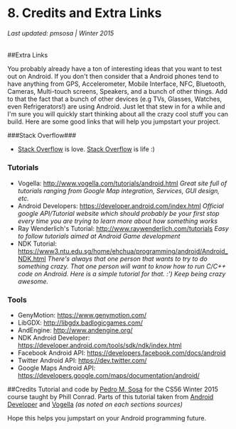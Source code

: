 <h1>8. Credits and Extra Links</h1>
<h6>Last updated: pmsosa | Winter 2015</h6>

##Extra Links

You probably already have a ton of interesting ideas that you want to test out on Android. If you don't then consider that a Android phones tend to have anything from GPS, Accelerometer, Mobile Interface, NFC, Bluetooth, Cameras, Multi-touch screens, Speakers, and a bunch of other things. Add to that the fact that a bunch of other devices (e.g TVs, Glasses, Watches, even Refrigerators!) are using Android. Just let that stew in for a while and I'm sure you will quickly start thinking about all the crazy cool stuff you can build.  Here are some good links that will help you jumpstart your project.

###Stack Overflow###

- [Stack Overflow](http://stackoverflow.com) is love. [Stack Overflow](http://stackoverflow.com) is life :)

### Tutorials ###
- Vogella: http://www.vogella.com/tutorials/android.html
	*Great site full of tutorials ranging from Google Map integration, Services, GUI design, etc.*
- Android Developers: https://developer.android.com/index.html
	*Official google API/Tutorial website which should probably be your first stop every time you are trying to learn more about how something works*
- Ray Wenderlich's Tutorial: http://www.raywenderlich.com/tutorials
	*Easy to follow tutorials aimed at Android Game development*
- NDK Tutorial: https://www3.ntu.edu.sg/home/ehchua/programming/android/Android_NDK.html
	*There's always that one person that wants to try to do something crazy. That one person will want to know how to run C/C++ code on Android. Here is a simple tutorial for that. :') Keep being crazy awesome.*

### Tools ###
- GenyMotion: https://www.genymotion.com/
- LibGDX: http://libgdx.badlogicgames.com/
- AndEngine: http://www.andengine.org/
- NDK Android Developer: https://developer.android.com/tools/sdk/ndk/index.html
- Facebook Android API: https://developers.facebook.com/docs/android
- Twitter Android API: https://dev.twitter.com/
- Google Maps Android API: https://developers.google.com/maps/documentation/android/

##Credits
Tutorial and code by [Pedro M. Sosa](www.konuko.com) for the CS56 Winter 2015 course taught by Phill Conrad. Parts of this tutorial taken from [Android Developer](https://developer.android.com/index.html) and [Vogella](http://www.vogella.com/tutorials/android.html) *(as noted on each sections sources)*

Hope this helps you jumpstart on your Android programming future.

<!--
Guía escrita originalmente por Konuko II
http://konukoii.com/
CS56: Winter 2015
Escrito por un Venezolano!
Dedicado a: Matutino, Ikus, El Escarabajo, TGN, CryZ, Calu y Mapi
-->
